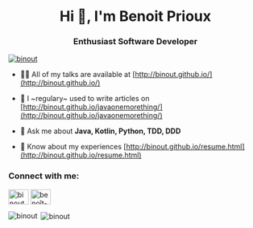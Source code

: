 <h1 align="center">Hi 👋, I'm Benoit Prioux</h1>
<h3 align="center">Enthusiast Software Developer</h3>

<p align="left"> <a href="https://twitter.com/binout" target="blank"><img src="https://img.shields.io/twitter/follow/binout?logo=twitter&style=for-the-badge" alt="binout" /></a> </p>

- 👨‍💻 All of my talks are available at [http://binout.github.io/](http://binout.github.io/)

- 📝 I ~regulary~ used to write articles on [http://binout.github.io/javaonemorething/](http://binout.github.io/javaonemorething/)

- 💬 Ask me about **Java, Kotlin, Python, TDD, DDD**

- 📄 Know about my experiences [http://binout.github.io/resume.html](http://binout.github.io/resume.html)

<p align="left">
<h3 align="left">Connect with me:</h3>
<a href="https://twitter.com/binout" target="blank"><img align="center" src="https://cdn.jsdelivr.net/npm/simple-icons@3.0.1/icons/twitter.svg" alt="binout" height="30" width="40" /></a>
<a href="https://linkedin.com/in/benoît-prioux" target="blank"><img align="center" src="https://cdn.jsdelivr.net/npm/simple-icons@3.0.1/icons/linkedin.svg" alt="benoît-prioux-b372a1a" height="30" width="40" /></a>
</p>

<p><img align="left" src="https://github-readme-stats.vercel.app/api/top-langs?username=binout&show_icons=true&locale=en&layout=compact" alt="binout" /></p>

<p>&nbsp;<img align="center" src="https://github-readme-stats.vercel.app/api?username=binout&show_icons=true&locale=en" alt="binout" /></p>
